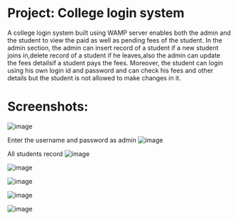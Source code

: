 # Project: College login system
A college login system built using WAMP server enables both the admin and the student to view the paid as well as pending fees of the student. In the admin section, the admin can insert record of a student if a new student joins in,delete record of a student if he leaves,also the admin can update the fees detailsif a student pays the fees. Moreover, the student can login using his own login id and password and can check his fees and other details but the student is not allowed to make changes in it.
# Screenshots:
![image](https://github.com/radhikakharche/college-login/assets/135815258/0f9c9752-cb6c-41dd-824e-16ef586874f0)

Enter the username and password as admin
![image](https://github.com/radhikakharche/college-login/assets/135815258/b3ca1e8a-46a8-4d59-a059-c531e756ba50)

All students record
![image](https://github.com/radhikakharche/college-login/assets/135815258/9f50357c-bd1d-49d3-b347-0d6f36218945)


![image](https://github.com/radhikakharche/college-login/assets/135815258/a0527be5-76ea-4ef1-85be-d3a1b6cb821c)


![image](https://github.com/radhikakharche/college-login/assets/135815258/8bb96f18-c1ae-4107-8b1c-981ed28b1f93)


![image](https://github.com/radhikakharche/college-login/assets/135815258/f6c570cd-8fa2-4acd-98cc-3f3d1eb9bb44)


![image](https://github.com/radhikakharche/college-login/assets/135815258/12fdb956-919c-4c54-8d46-7d3e138c30e5)





